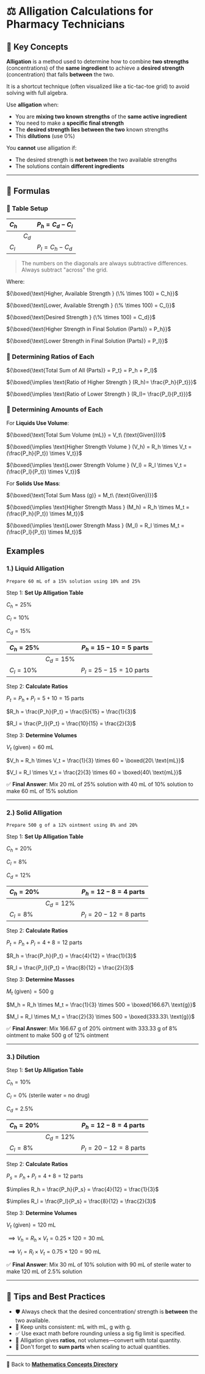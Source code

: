 # ⚖️ Alligation Calculations for Pharmacy Technicians

## 🔑 Key Concepts

**Alligation** is a method used to determine how to combine **two strengths** (concentrations) of the **same ingredient** to achieve a **desired strength** (concentration) that falls **between** the two.

It is a shortcut technique (often visualized like a tic-tac-toe grid) to avoid solving with full algebra.

Use **alligation** when:

- You are **mixing two known strengths** of the **same active ingredient**
- You need to make a **specific final strength**
- The **desired strength lies between the two** known strengths
- This **dilutions** (use 0%)

You **cannot** use alligation if:

- The desired strength is **not between** the two available strengths
- The solutions contain **different ingredients**

---

## 🔢 Formulas

### 🧩 Table Setup

<!-- ![table setup](./img/alligations/f_table.PNG) -->
| $C_h$ | | ${P_h = C_d - C_l}$ |
|-|-|-|
| | $C_d$ | |
| $C_l$  | | ${P_l = C_h - C_d}$ |

> The numbers on the diagonals are always subtractive differences. Always subtract "across" the grid.

Where:

<!-- ![table labels](./img/alligations/f_labels.PNG) -->
${\boxed{\text{Higher, Available Strength } (\% \times 100) = C_h}}$

${\boxed{\text{Lower, Available Strength } (\% \times 100) = C_l}}$

${\boxed{\text{Desired Strength } (\% \times 100) = C_d}}$

${\boxed{\text{Higher Strength in Final Solution (Parts)} = P_h}}$

${\boxed{\text{Lower Strength in Final Solution (Parts)} = P_l}}$

### 🧩 Determining Ratios of Each

<!-- ![ratios](./img/alligations/f_ratios.PNG) -->
${\boxed{\text{Total Sum of All (Parts)} = P_t} = P_h + P_l}$

${\boxed{\implies \text{Ratio of Higher Strength } (R_h)= \frac{P_h}{P_t}}}$

${\boxed{\implies \text{Ratio of Lower Strength } (R_l)= \frac{P_l}{P_t}}}$

### 🧩 Determining Amounts of Each

For **Liquids Use Volume**:

<!-- ![volumes](./img/alligations/f_volumes.PNG) -->
${\boxed{\text{Total Sum Volume (mL)} = V_t\ (\text{Given})}}$

${\boxed{\implies \text{Higher Strength Volume } (V_h) = R_h \times V_t = (\frac{P_h}{P_t}) \times V_t}}$

${\boxed{\implies \text{Lower Strength Volume } (V_l) = R_l \times V_t = (\frac{P_l}{P_t}) \times V_t}}$

For **Solids Use Mass**:

<!-- ![volumes](./img/alligations/f_masses.PNG) -->
${\boxed{\text{Total Sum Mass (g)} = M_t\ (\text{Given})}}$

${\boxed{\implies \text{Higher Strength Mass } (M_h) = R_h \times M_t = (\frac{P_h}{P_t}) \times M_t}}$

${\boxed{\implies \text{Lower Strength Mass } (M_l) = R_l \times M_t = (\frac{P_l}{P_t}) \times M_t}}$

## Examples

### 1.) Liquid Alligation

`Prepare 60 mL of a 15% solution using 10% and 25%`

Step 1: **Set Up Alligation Table**

<!-- ![tables](./img/alligations/e1_table.PNG) -->
$C_h = 25\%$

$C_l = 10\%$

$C_d = 15\%$

| $C_h = 25\%$ |                 | $P_h = 15 - 10 = 5$ parts  |
|--------------|-----------------|----------------------------|
|              | $C_d = 15\%$    |                            |
| $C_l = 10\%$ |                 | $P_l = 25 - 15 = 10$ parts |

Step 2: **Calculate Ratios**

<!-- ![tables](./img/alligations/e1_ratios.PNG) -->
$P_t = P_h + P_l = 5 + 10 = 15$ parts

$R_h = \frac{P_h}{P_t} = \frac{5}{15} = \frac{1}{3}$

$R_l = \frac{P_l}{P_t} = \frac{10}{15} = \frac{2}{3}$

Step 3: **Determine Volumes**

<!-- ![tables](./img/alligations/e1_volumes.PNG) -->
$V_t \text{ (given)} = 60\ \text{mL}$

$V_h = R_h \times V_t = \frac{1}{3} \times 60 = \boxed{20\ \text{mL}}$

$V_l = R_l \times V_t = \frac{2}{3} \times 60 = \boxed{40\ \text{mL}}$

✅ **Final Answer**: Mix 20 mL of 25% solution with 40 mL of 10% solution to make 60 mL of 15% solution

---

### 2.) Solid Alligation

`Prepare 500 g of a 12% ointment using 8% and 20%`

Step 1: **Set Up Alligation Table**

<!-- ![tables](./img/alligations/e2_table.PNG) -->
$C_h = 20\%$

$C_l = 8\%$

$C_d = 12\%$

| $C_h = 20\%$ |                 | $P_h = 12 - 8 = 4$ parts  |
|--------------|-----------------|---------------------------|
|              | $C_d = 12\%$    |                           |
| $C_l = 8\%$  |                 | $P_l = 20 - 12 = 8$ parts |

Step 2: **Calculate Ratios**

<!-- ![tables](./img/alligations/e2_ratios.PNG) -->
$P_t = P_h + P_l = 4 + 8 = 12$ parts

$R_h = \frac{P_h}{P_t} = \frac{4}{12} = \frac{1}{3}$

$R_l = \frac{P_l}{P_t} = \frac{8}{12} = \frac{2}{3}$

Step 3: **Determine Masses**

<!-- ![tables](./img/alligations/e2_masses.PNG) -->
$M_t \text{ (given)} = 500\ \text{g}$

$M_h = R_h \times M_t = \frac{1}{3} \times 500 = \boxed{166.67\ \text{g}}$

$M_l = R_l \times M_t = \frac{2}{3} \times 500 = \boxed{333.33\ \text{g}}$

✅ **Final Answer**: Mix 166.67 g of 20% ointment with 333.33 g of 8% ointment to make 500 g of 12% ointment

---

### 3.) Dilution

Step 1: **Set Up Alligation Table**

<!-- ![tables](./img/alligations/e3_table.PNG) -->
$C_h = 10\%$

$C_l = 0\%$ (sterile water = no drug)

$C_d = 2.5\%$

| $C_h = 20\%$ |                 | $P_h = 12 - 8 = 4$ parts  |
|--------------|-----------------|---------------------------|
|              | $C_d = 12\%$    |                           |
| $C_l = 8\%$  |                 | $P_l = 20 - 12 = 8$ parts |

Step 2: **Calculate Ratios**

<!-- ![tables](./img/alligations/e3_ratios.PNG) -->
$P_s = P_h + P_l = 4 + 8 = 12$ parts

$\implies R_h = \frac{P_h}{P_s} = \frac{4}{12} = \frac{1}{3}$

$\implies R_l = \frac{P_l}{P_s} = \frac{8}{12} = \frac{2}{3}$

Step 3: **Determine Volumes**

<!-- ![tables](./img/alligations/e3_volumes.PNG) -->
$V_t \text{ (given)} = 120\ \text{mL}$

$\implies V_h = R_h \times V_t = 0.25 \times 120 = 30\ \text{mL}$

$\implies V_l = R_l \times V_t = 0.75 \times 120 = 90\ \text{mL}$

✅ **Final Answer**: Mix 30 mL of 10% solution with 90 mL of sterile water to make 120 mL of 2.5% solution

---

## 📍 Tips and Best Practices

- 🛡️ Always check that the desired concentration/ strength is **between** the two available.
- 📏 Keep units consistent: mL with mL, g with g.
- ✅ Use exact math before rounding unless a sig fig limit is specified.
- 🤯 Alligation gives **ratios**, not volumes—convert with total quantity.
- 🧮 Don't forget to **sum parts** when scaling to actual quantities.

---

🔗 Back to [**Mathematics Concepts Directory**](./readme.md)

<!-- 
## Reference

Pharmacy Calculations, 6e; Morton Publishing | Chapter 31
-->
